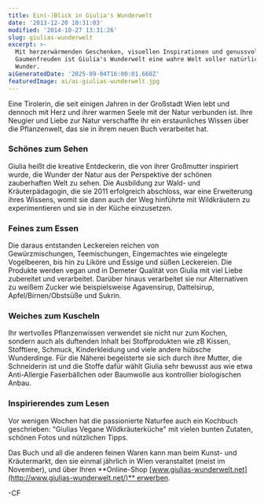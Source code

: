 ```yaml
---
title: Ein(-)Blick in Giulia's Wunderwelt
date: '2013-12-20 10:31:03'
modified: '2014-10-27 13:31:26'
slug: giulias-wunderwelt
excerpt: >-
  Mit herzerwärmenden Geschenken, visuellen Inspirationen und genussvollen
  Gaumenfreuden ist Giulia's Wunderwelt eine wahre Welt voller natürlicher
  Wunder.
aiGeneratedDate: '2025-09-04T16:00:01.668Z'
featuredImage: ai/ai-giulias-wunderwelt.jpg
---
```


Eine Tirolerin, die seit einigen Jahren in der Großstadt Wien lebt und dennoch mit Herz und ihrer warmen Seele mit der Natur verbunden ist. Ihre Neugier und Liebe zur Natur verschaffte ihr ein erstaunliches Wissen über die Pflanzenwelt, das sie in ihrem neuen Buch verarbeitet hat.

### Schönes zum Sehen

Giulia heißt die kreative Entdeckerin, die von ihrer Großmutter inspiriert wurde, die Wunder der Natur aus der Perspektive der schönen zauberhaften Welt zu sehen. Die Ausbildung zur Wald- und Kräuterpädagogin, die sie 2011 erfolgreich abschloss, war eine Erweiterung ihres Wissens, womit sie dann auch der Weg hinführte mit Wildkräutern zu experimentieren und sie in der Küche einzusetzen.

### Feines zum Essen

Die daraus entstanden Leckereien reichen von Gewürzmischungen, Teemischungen, Eingemachtes wie eingelegte Vogelbeeren, bis hin zu Liköre und Essige und süßen Leckereien. Die Produkte werden vegan und in Demeter Qualität von Giulia mit viel Liebe zubereitet und verarbeitet. Darüber hinaus verarbeitet sie nur Alternativen zu weißem Zucker wie beispielsweise Agavensirup, Dattelsirup, Apfel/Birnen/Obstsüße und Sukrin.

### Weiches zum Kuscheln

Ihr wertvolles Pflanzenwissen verwendet sie nicht nur zum Kochen, sondern auch als duftenden Inhalt bei Stoffprodukten wie zB Kissen, Stofftiere, Schmuck, Kinderkleidung und viele andere hübsche Wunderdinge. Für die Näherei begeisterte sie sich durch ihre Mutter, die Schneiderin ist und die Stoffe dafür wählt Giulia sehr bewusst aus wie etwa Anti-Allergie Faserbällchen oder Baumwolle aus kontrollier biologischen Anbau.

### Inspirierendes zum Lesen

Vor wenigen Wochen hat die passionierte Naturfee auch ein Kochbuch geschrieben: "Giulias Vegane Wildkräuterküche" mit vielen bunten Zutaten, schönen Fotos und nützlichen Tipps.

Das Buch und all die anderen feinen Waren kann man beim Kunst- und Kräutermarkt, den sie einmal jährlich in Wien veranstaltet (meist im November), und über Ihren **Online-Shop [www.giulias-wunderwelt.net](http://www.giulias-wunderwelt.net/)** erwerben.

[<!-- Image removed (no copyright): guilias02.jpg -->](https://www.veganblatt.com/i/guilias02.jpg) -CF
